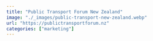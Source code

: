 ```yaml
---
title: "Public Transport Forum New Zealand"
image: "./_images/public-transport-new-zealand.webp"
url: "https://publictransportforum.nz"
categories: ["marketing"]
---
```

